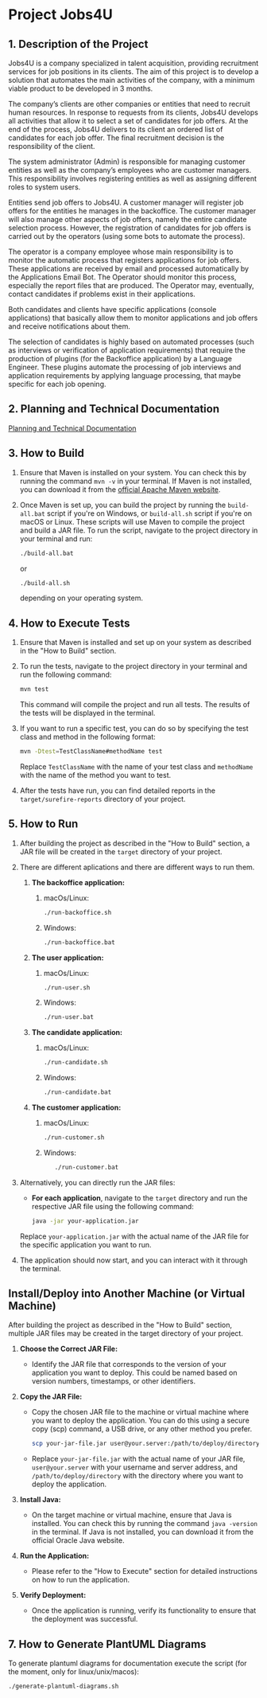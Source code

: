 # Project Jobs4U

## 1. Description of the Project

Jobs4U is a company specialized in talent acquisition, providing recruitment services for job positions in its clients. The aim of this project is to develop a solution that automates the main activities of the company, with a minimum viable product to be developed in 3 months.

The company’s clients are other companies or entities that need to recruit human resources. In response to requests from its clients, Jobs4U develops all activities that allow it to select a set of candidates for job offers. At the end of the process, Jobs4U delivers to its client an ordered list of candidates for each job offer. The final recruitment decision is the responsibility of the client.

The system administrator (Admin) is responsible for managing customer entities as well as the company’s employees who are customer managers. This responsibility involves registering entities as well as assigning different roles to system users.

Entities send job offers to Jobs4U. A customer manager will register job offers for the entities he manages in the backoffice. The customer manager will also manage other aspects of job offers, namely the entire candidate selection process. However, the registration of candidates for job offers is carried out by the operators (using some bots to automate the process).

The operator is a company employee whose main responsibility is to monitor the automatic process that registers applications for job offers. These applications are received by email and processed automatically by the Applications Email Bot. The Operator should monitor this process, especially the report files that are produced. The Operator may, eventually, contact candidates if problems exist in their applications.

Both candidates and clients have specific applications (console applications) that basically allow them to monitor applications and job offers and receive notifications about them.

The selection of candidates is highly based on automated processes (such as interviews or verification of application requirements) that require the production of plugins (for the Backoffice application) by a Language Engineer. These plugins automate the processing of job interviews and application requirements by applying language processing, that maybe specific for each job opening.

## 2. Planning and Technical Documentation

[Planning and Technical Documentation](docs/readme.md)




## 3. How to Build



1. Ensure that Maven is installed on your system. You can check this by running the command `mvn -v` in your terminal. If Maven is not installed, you can download it from the [official Apache Maven website](https://maven.apache.org/download.cgi).

2. Once Maven is set up, you can build the project by running the `build-all.bat` script if you're on Windows, or `build-all.sh` script if you're on macOS or Linux. These scripts will use Maven to compile the project and build a JAR file. To run the script, navigate to the project directory in your terminal and run:

    ```bash
    ./build-all.bat
    ```

   or

    ```bash
    ./build-all.sh
    ```

   depending on your operating system.

## 4. How to Execute Tests

1. Ensure that Maven is installed and set up on your system as described in the "How to Build" section.

2. To run the tests, navigate to the project directory in your terminal and run the following command:

    ```bash
    mvn test
    ```

    This command will compile the project and run all tests. The results of the tests will be displayed in the terminal.

3. If you want to run a specific test, you can do so by specifying the test class and method in the following format:

    ```bash
    mvn -Dtest=TestClassName#methodName test
    ```

    Replace `TestClassName` with the name of your test class and `methodName` with the name of the method you want to test.

4. After the tests have run, you can find detailed reports in the `target/surefire-reports` directory of your project.

## 5. How to Run

1. After building the project as described in the "How to Build" section, a JAR file will be created in the `target` directory of your project.

2. There are different aplications and there are different ways to run them. 
   1. **The backoffice application:** 
      1. macOs/Linux:

          ```bash
          ./run-backoffice.sh
          ```
      2. Windows:
    
            ```bash
            ./run-backoffice.bat
            ```
   2. **The user application:**
      1. macOs/Linux:

           ```bash
           ./run-user.sh
           ```
      2. Windows:

          ```bash
          ./run-user.bat
          ```
   3. **The candidate application:**
      1. macOs/Linux:

          ```bash
          ./run-candidate.sh
          ```
      2. Windows:

          ```bash
          ./run-candidate.bat
          ```
   4. **The customer application:**
      1. macOs/Linux:

          ```bash
          ./run-customer.sh
          ```
      2. Windows:
    
           ```bash
              ./run-customer.bat
         ```


3. Alternatively, you can directly run the JAR files:

   - **For each application**, navigate to the `target` directory and run the respective JAR file using the following command:

     ```bash
     java -jar your-application.jar
     ```

   Replace `your-application.jar` with the actual name of the JAR file for the specific application you want to run.

4. The application should now start, and you can interact with it through the terminal.

## Install/Deploy into Another Machine (or Virtual Machine)

After building the project as described in the "How to Build" section, multiple JAR files may be created in the target directory of your project.

1. **Choose the Correct JAR File:**
   - Identify the JAR file that corresponds to the version of your application you want to deploy. This could be named based on version numbers, timestamps, or other identifiers.

2. **Copy the JAR File:**
   - Copy the chosen JAR file to the machine or virtual machine where you want to deploy the application. You can do this using a secure copy (scp) command, a USB drive, or any other method you prefer.
     ```bash
     scp your-jar-file.jar user@your.server:/path/to/deploy/directory
     ```
   - Replace `your-jar-file.jar` with the actual name of your JAR file, `user@your.server` with your username and server address, and `/path/to/deploy/directory` with the directory where you want to deploy the application.

3. **Install Java:**
   - On the target machine or virtual machine, ensure that Java is installed. You can check this by running the command `java -version` in the terminal. If Java is not installed, you can download it from the official Oracle Java website.

4. **Run the Application:**
   - Please refer to the "How to Execute" section for detailed instructions on how to run the application.   

5. **Verify Deployment:**
   - Once the application is running, verify its functionality to ensure that the deployment was successful.


## 7. How to Generate PlantUML Diagrams

To generate plantuml diagrams for documentation execute the script (for the moment, only for linux/unix/macos):

    ./generate-plantuml-diagrams.sh


